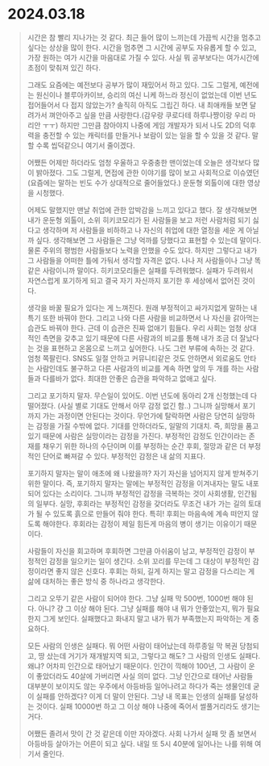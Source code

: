 # 2024.03.18
> 시간은 참 빨리 지나가는 것 같다.
> 최근 들어 많이 느끼는데 가끔씩 시간을 멈추고 싶다는 상상을 많이 한다.
> 시간을 멈추면 그 시간에 공부도 자유롭게 할 수 있고, 가장 원하는 여가 시간을 마음대로 가질 수 있다.
> 사실 뭐 공부보다는 여가시간에 초점이 맞춰져 있긴 하다.
>
> 그래도 요즘에는 예전보다 공부가 많이 재밌어서 하고 있다.
> 그도 그럴게, 예전에는 원신이나 블루아카이브, 승리의 여신 니케 하느라 정신이 없었는데 이번 년도 접어들어서 다 접지 않았는가?
> 솔직히 아직도 그립긴 하다.
> 내 최애캐들 보면 달려가서 껴안아주고 싶을 만큼 사랑한다.(감우랑 쿠로다테 하루나쨩이랑 우리 마리안 ㅜㅜ)
> 하지만 그만큼 참아야지 나중에 게임 개발자가 되서 나도 2D의 덕후력을 충전할 수 있는 캐릭터를 만들거나 보람이 있는 일을 할 수 있을 것 같다.
> 말할 수록 씹덕같으니 여기서 줄이겠다.
>
> 어쨌든 어제만 하더라도 엄청 우울하고 우중충한 맨이었는데 오늘은 생각보다 많이 밝아졌다.
> 그도 그럴게, 면접에 관한 이야기를 많이 보고 사회적으로 이슈였던(요즘에는 말하는 빈도 수가 상대적으로 줄어들었다.) 운둔형 외톨이에 대한 영상을 시청했다.
>
> 어제도 말했지만 맨날 취업에 관한 압박감을 느끼고 있다고 했다.
> 잘 생각해보면 내가 운둔형 외톨이, 소위 히키코모리가 된 사람들을 보고 저런 사람처럼 되기 싫다고 생각하며 저 사람들을 비하하고 나 자신의 취업에 대한 열정을 세운 게 아닐까 싶다.
> 생각해보면 그 사람들은 그냥 억까를 당했다고 표현할 수 있는데 말이다.
> 물론 주위의 평범한 사람들보다 노력을 안했을 수도 있다.
> 하지만 그렇다고 내가 그 사람들을 어떠한 틀에 가둬서 생각할 자격은 없다.
> 나나 저 사람들이나 그냥 똑같은 사람이니까 말이다.
> 히키코모리들은 실패를 두려워했다.
> 실패가 두려워서 자연스럽게 포기하게 되고 결국 자기 자신까지 포기한 후 세상에서 없어진 것이다.
> 
> 생각을 바꿀 필요가 있다는 게 느껴진다.
> 원래 부정적이고 싸가지없게 말하는 내 특기 또한 바꿔야 한다.
> 그리고 나와 다른 사람을 비교하면서 나 자신을 갉아먹는 습관도 바꿔야 한다.
> 근데 이 습관은 진짜 없애기 힘들다.
> 우리 사회는 엄청 상대적인 측면을 갖추고 있기 때문에 다른 사람과의 비교를 통해 내가 조금 더 잘났다는 것을 표현하고 온몸으로 느끼고 싶어한다.
> 나도 그런 부류에 속하는 것 같다. 엄청 쪽팔린다.
> SNS도 일절 안하고 커뮤니티같은 것도 안하면서 외로움도 안타는 사람인데도 불구하고 다른 사람과의 비교를 계속 하면 앞의 두 개를 하는 사람들과 다를바가 없다.
> 최대한 안좋은 습관을 파악하고 없애고 싶다.
>
> 그리고 포기하지 말자. 무슨일이 있어도.
> 이번 년도에 동아리 2개 신청했는데 다 떨어졌다. (사실 별로 기대도 안해서 아무 감정 없긴 함..)
> 그니까 실망해서 포기까지 가는 과정이면 안된다는 것이다.
> 무언가에 탈락하면 사람은 당연히 실망하는 감정을 가질 수밖에 없다.
> 기대를 안하더라도, 일말의 기대치. 즉, 희망을 품고 있기 때문에 사람은 실망이라는 감정을 가진다.
> 부정적인 감정도 인간이라는 존재를 채우기 위한 하나의 수단이며 이를 부정하는 순간 후회, 절망과 같은 더 부정적인 단어로 빠져갈 수 있다.
> 부정적인 감정은 내 삶의 지표다.
>
> 포기하지 말자는 말이 애초에 왜 나왔을까?
> 자기 자신을 넘어지지 않게 받쳐주기 위한 말이다.
> 즉, 포기하지 말자는 말에는 부정적인 감정을 이겨내자는 말도 내포되어 있다는 소리이다.
> 그니까 부정적인 감정을 극복하는 것이 사회생활, 인간됨의 일부다.
> 실망, 후회라는 부정적인 감정을 갖더라도 무조건 내가 가는 길의 토대가 될 수 있도록 흙으로 만들어 줘야 한다.
> 특히! 후회는 마음속에 계속 떠안지 않도록 해야한다.
> 후회라는 감정이 제일 힘든게 마음의 병이 생기는 이유이기 때문이다.
>
> 사람들이 자신을 회고하며 후회하면 그만큼 아쉬움이 남고, 부정적인 감정이 부정적인 감정을 일으키는 일이 생긴다.
> 소위 꼬리를 무는데 그 대상이 부정적인 감정이라면 좋지 않은 신호다.
> 후회는 하되, 길게 하지는 말고 감정을 다스리는 게 삶에 대처하는 좋은 방식 중 하나라고 생각한다.
>
> 그리고 오뚜기 같은 사람이 되어야 한다.
> 그냥 실패 막 500번, 1000번 해야 된다.
> 아니? 걍 그 이상 해야 된다.
> 그냥 실패를 해야 내 뭐가 안좋았는지, 뭐가 필요한지 그게 보인다.
> 실패했다고 화내지 말고 내가 뭐가 부족했는지 파악하는 게 중요하다.
>
> 모든 사람의 인생은 실패다.
> 뭐 어떤 사람이 태어났는데 하루종일 막 복권 당첨되고, 땅 샀는데 거기가 재개발지역 되고, 그렇다고 해도?
> 그 사람의 인생도 실패다.
> 왜냐? 어차피 인간으로 태어났기 때문이다.
> 인간이 끽해야 100년, 그 사람이 운이 좋았더라도 40살에 가버리면 사실 의미 없다.
> 그냥 인간으로 태어난 사람들 대부분이 보이지도 않는 우주에서 아등바등 일어나려고 하다가 죽는 생물인데 굳이 실패를 안하겠다?
> 이게 더 말이 안된다.
> 그냥 내 목표는 인생의 실패를 달성하는 것이다.
> 실패 10000번 하고 그 이상 해야 나중에 죽어서 썰풀거리라도 생기는 거다.
>
> 어쨌든 졸려서 맛이 간 것 같은데 이만 자야겠다.
> 사회 나가서 실패 맛 좀 보면서 아등바등 살아가는 어른이 되고 싶다.
> 내일 또 5시 40분에 일어나는 나를 위해 여기서 줄인다.
